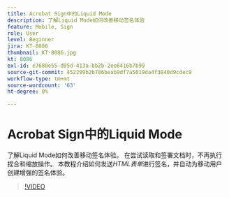 ```yaml
---
title: Acrobat Sign中的Liquid Mode
description: 了解Liquid Mode如何改善移动签名体验
feature: Mobile, Sign
role: User
level: Beginner
jira: KT-8086
thumbnail: KT-8086.jpg
kt: 8086
exl-id: e7680e55-d95d-413a-bb2b-2ee6416b7b99
source-git-commit: 452299b2b786beab9df7a5019da4f3840d9cdec9
workflow-type: tm+mt
source-wordcount: '63'
ht-degree: 0%

---
```


# Acrobat Sign中的Liquid Mode

了解Liquid Mode如何改善移动签名体验。 在尝试读取和签署文档时，不再执行捏合和缩放操作。 本教程介绍如何发送&#x200B;_HTML表单_&#x200B;进行签名，并自动为移动用户创建增强的签名体验。

>[!VIDEO](https://video.tv.adobe.com/v/3409662?quality=12&learn=on&hidetitle=true&captions=chi_hans)
